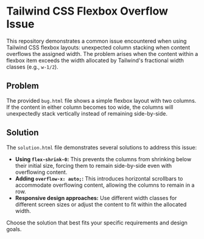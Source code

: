 # Tailwind CSS Flexbox Overflow Issue

This repository demonstrates a common issue encountered when using Tailwind CSS flexbox layouts: unexpected column stacking when content overflows the assigned width.  The problem arises when the content within a flexbox item exceeds the width allocated by Tailwind's fractional width classes (e.g., `w-1/2`).

## Problem
The provided `bug.html` file shows a simple flexbox layout with two columns.  If the content in either column becomes too wide, the columns will unexpectedly stack vertically instead of remaining side-by-side.

## Solution
The `solution.html` file demonstrates several solutions to address this issue:

* **Using `flex-shrink-0`:** This prevents the columns from shrinking below their initial size, forcing them to remain side-by-side even with overflowing content.
* **Adding `overflow-x: auto;`:** This introduces horizontal scrollbars to accommodate overflowing content, allowing the columns to remain in a row.
* **Responsive design approaches:** Use different width classes for different screen sizes or adjust the content to fit within the allocated width.

Choose the solution that best fits your specific requirements and design goals.